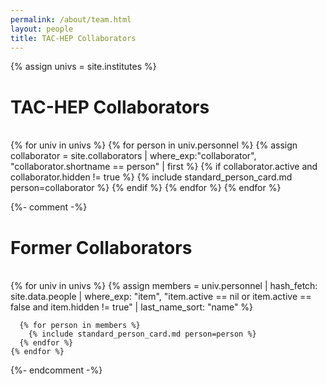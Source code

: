 ```yaml
---
permalink: /about/team.html
layout: people
title: TAC-HEP Collaborators
---
```


{% assign univs = site.institutes %}

<h1>TAC-HEP Collaborators</h1><br>

<div class="container-fluid">
  <div class="row">
    {% for univ in univs %}
      {% for person in univ.personnel %}
        {% assign collaborator = site.collaborators | where_exp:"collaborator", "collaborator.shortname == person" 
    | first %}
        {% if collaborator.active and collaborator.hidden != true %}
          {% include standard_person_card.md person=collaborator %}
        {% endif %}
      {% endfor %}
    {% endfor %}
  </div>
</div>

{%- comment -%}
<br>
<h1>Former Collaborators</h1><br>

<div class="container-fluid">
  <div class="row">
    {% for univ in univs %}
      {% assign members = univ.personnel | hash_fetch: site.data.people
                                         | where_exp: "item", "item.active == nil or item.active == false and item.hidden != true"
                                         | last_name_sort: "name" %}

      {% for person in members %}
        {% include standard_person_card.md person=person %}
      {% endfor %}
    {% endfor %}
  </div>
</div>
{%- endcomment -%}

